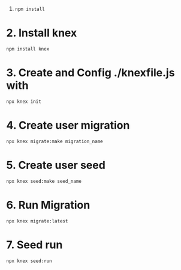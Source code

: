 1. `npm install`

# 2. Install knex
`npm install knex`

# 3. Create and Config ./knexfile.js with
`npx knex init`

# 4. Create user migration 
`npx knex migrate:make migration_name`

# 5. Create user seed  
`npx knex seed:make seed_name`

# 6. Run Migration
`npx knex migrate:latest`

# 7. Seed run
`npx knex seed:run`

